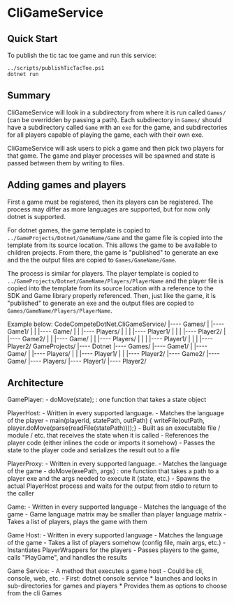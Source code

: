 # CliGameService

## Quick Start
To publish the tic tac toe game and run this service:

```
../scripts/publishTicTacToe.ps1
dotnet run
```

## Summary

CliGameService will look in a subdirectory from where it is run called `Games/` (can be overridden by passing a path). Each subdirectory in `Games/` should have a subdirectory called `Game` with an `exe` for the game, and subdirectories for all players capable of playing the game, each with their own exe.

CliGameService will ask users to pick a game and then pick two players for that game. The game and player processes will be spawned and state is passed between them by writing to files.

## Adding games and players

First a game must be registered, then its players can be registered. The process may differ as more languages are supported, but for now only dotnet is supported.

For dotnet games, the game template is copied  to `../GameProjects/Dotnet/GameName/Game` and the game file is copied into the template from its source location. This allows the game to be available to children projects. From there, the game is "published" to generate an exe and the the output files are copied to `Games/GameName/Game`.

The process is similar for players. The player template is copied to `../GameProjects/Dotnet/GameName/Players/PlayerName` and the player file is copied into the template from its source location with a reference to the SDK and Game library properly referenced. Then, just like the game, it is "published" to generate an exe and the output files are copied to `Games/GameName/Players/PlayerName`.

Example below:
    CodeCompeteDotNet.CliGameService/
    |---- Games/
    |     |---- Game1/
    |     |     |---- Game/
    |     |     |---- Players/
    |     |     |     |---- Player1/
    |     |     |     |---- Player2/
    |     |---- Game2/
    |     |     |---- Game/
    |     |     |---- Players/
    |     |     |     |---- Player1/
    |     |     |     |---- Player2/
    GameProjects/
    |---- Dotnet
          |---- Games/
                |---- Game1/
                |     |---- Game/
                |     |---- Players/
                |     |     |---- Player1/
                |     |     |---- Player2/
                |---- Game2/
                      |---- Game/
                      |---- Players/
                            |---- Player1/
                            |---- Player2/

## Architecture

GamePlayer:
    - doMove(state); : one function that takes a state object

PlayerHost:
    - Written in every supported language.
    - Matches the language of the player
    - main(playerId, statePath, outPath) { writeFile(outPath, player.doMove(parse(readFile(statePath))));}
    - Built as an executable file / module / etc. that receives the state when it is called
    - References the player code (either inlines the code or imports it somehow)
    - Passes the state to the player code and serializes the result out to a file

PlayerProxy:
    - Written in every supported language.
    - Matches the language of the game
    - doMove(exePath, args) : one function that takes a path to a player exe and the args needed to execute it (state, etc.)
    - Spawns the actual PlayerHost process and waits for the output from stdio to return to the caller

Game:
    - Written in every supported language
    - Matches the language of the game
    - Game language matrix may be smaller than player language matrix
    - Takes a list of players, plays the game with them

Game Host:
    - Written in every supported language
    - Matches the language of the game
    - Takes a list of players somehow (config file, main args, etc.)
    - Instantiates PlayerWrappers for the players
    - Passes players to the game, calls "PlayGame", and handles the results

Game Service:
    - A method that executes a game host
    - Could be cli, console, web, etc.
    - First: dotnet console service
        * launches and looks in sub-directories for games and players
        * Provides them as options to choose from the cli
        Games
